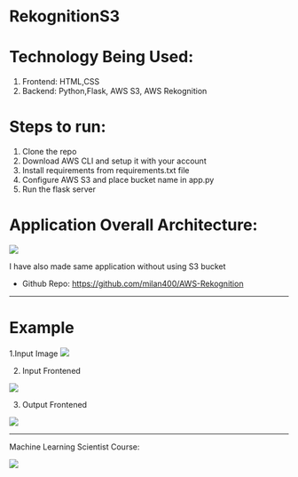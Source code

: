 # RekognitionS3

# Technology Being Used:
  1. Frontend: HTML,CSS
  2. Backend: Python,Flask, AWS S3, AWS Rekognition

# Steps to run:
  1. Clone the repo
  2. Download AWS CLI and setup it with your account
  3. Install requirements from requirements.txt file
  4. Configure AWS S3 and place bucket name in app.py
  5. Run the flask server

# Application Overall Architecture:

<img src="https://github.com/milan400/RekognitionS3/blob/master/images/architecture.png"/>

I have also made same application without using S3 bucket
  * Github Repo: https://github.com/milan400/AWS-Rekognition
-------------------------------------------------------------------------------------------------
# Example

1.Input Image
<img src="https://github.com/milan400/RekognitionS3/blob/master/images/input.png"/>

2. Input Frontened
<img src="https://github.com/milan400/RekognitionS3/blob/master/images/input.png"/>

3. Output Frontened
<img src="https://github.com/milan400/RekognitionS3/blob/master/images/output.png"/>

-------------------------------------------------------------------------------------------------
Machine Learning Scientist Course:

<img src="https://github.com/milan400/RekognitionS3/blob/master/machinelearning.png"/>
